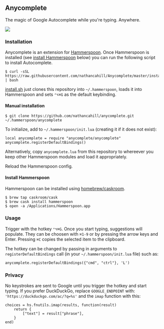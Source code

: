 ## Anycomplete

The magic of Google Autocomplete while you're typing. Anywhere.

![](http://i.imgur.com/kYoE7hs.gif)

### Installation

Anycomplete is an extension for [Hammerspoon](http://hammerspoon.org/). Once Hammerspoon is installed (see [install Hammerspoon](#install-hammerspoon) below) you can run the following script to install Autocomplete.

    $ curl -sSL https://raw.githubusercontent.com/nathancahill/Anycomplete/master/install.sh | bash

[install.sh](https://github.com/nathancahill/Anycomplete/blob/master/install.sh) just clones this repository into `~/.hammerspoon`, loads it into Hammerspoon and sets `⌃⌥⌘G` as the default keybinding.

#### Manual installation

    $ git clone https://github.com/nathancahill/anycomplete.git ~/.hammerspoon/anycomplete

To initialize, add to `~/.hammerspoon/init.lua` (creating it if it does not exist):

    local anycomplete = require "anycomplete/anycomplete"
    anycomplete.registerDefaultBindings()

Alternatively, copy `anycomplete.lua` from this repository to whereever
you keep other Hammerspoon modules and load it appropriately.

Reload the Hammerspoon config.

#### Install Hammerspoon

Hammerspoon can be installed using [homebrew/caskroom](https://caskroom.github.io/).

    $ brew tap caskroom/cask
    $ brew cask install hammerspoon
    $ open -a /Applications/Hammerspoon.app

### Usage

Trigger with the hotkey `⌃⌥⌘G`. Once you start typing, suggestions will populate.
They can be choosen with `⌘1-9` or by pressing the arrow keys and Enter.
Pressing `⌘C` copies the selected item to the clipboard.

The hotkey can be changed by passing in arguments to
`registerDefaultBindings` call (in your `~/.hammerspoon/init.lua` file)
such as:

    anycomplete.registerDefaultBindings({"cmd", "ctrl"}, 'L')

### Privacy

No keystrokes are sent to Google until you trigger the hotkey and start typing. If you prefer DuckDuckGo, replace `GOOGLE_ENDPOINT` with:
`'https://duckduckgo.com/ac/?q=%s'` and the `imap` function with this:

```
choices = hs.fnutils.imap(results, function(result)
    return {
        ["text"] = result["phrase"],
    }
end)
```
